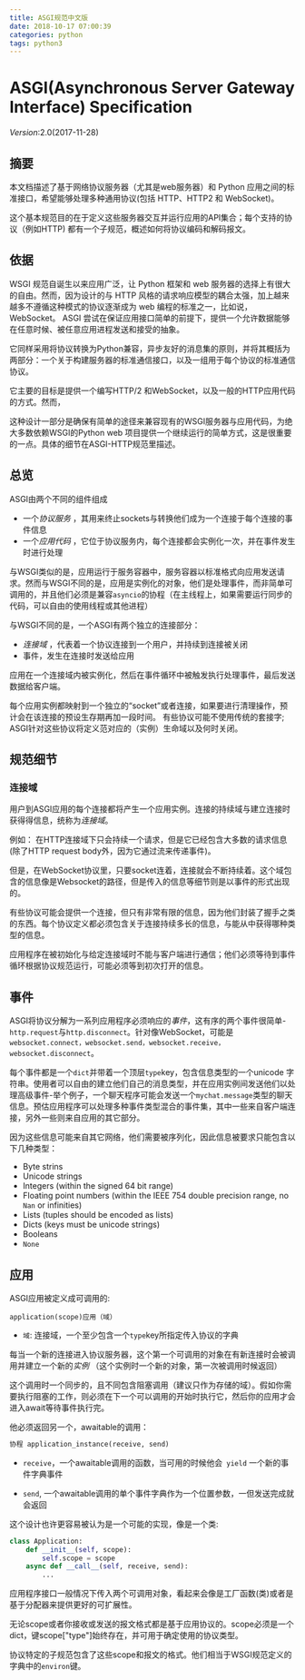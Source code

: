 ```yaml
---
title: ASGI规范中文版
date: 2018-10-17 07:00:39
categories: python
tags: python3
---
```

# ASGI(Asynchronous Server Gateway Interface) Specification
*Version*:2.0(2017-11-28)

## 摘要

本文档描述了基于网络协议服务器（尤其是web服务器）和 Python 应用之间的标准接口，希望能够处理多种通用协议(包括 HTTP、HTTP2 和 WebSocket)。

这个基本规范目的在于定义这些服务器交互并运行应用的API集合；每个支持的协议（例如HTTP) 都有一个子规范，概述如何将协议编码和解码报文。

## 依据

WSGI 规范自诞生以来应用广泛，让 Python 框架和 web 服务器的选择上有很大的自由。然而，因为设计的与 HTTP 风格的请求响应模型的耦合太强，加上越来越多不遵循这种模式的协议逐渐成为 web 编程的标准之一，比如说，WebSocket。
ASGI 尝试在保证应用接口简单的前提下，提供一个允许数据能够在任意时候、被任意应用进程发送和接受的抽象。

它同样采用将协议转换为Python兼容，异步友好的消息集的原则，并将其概括为两部分：一个关于构建服务器的标准通信接口，以及一组用于每个协议的标准通信协议。

它主要的目标是提供一个编写HTTP/2 和WebSocket，以及一般的HTTP应用代码的方式。然而，

这种设计一部分是确保有简单的途径来兼容现有的WSGI服务器与应用代码，为绝大多数依赖WSGI的Python web 项目提供一个继续运行的简单方式，这是很重要的一点。具体的细节在ASGI-HTTP规范里描述。

## 总览

ASGI由两个不同的组件组成

* 一个*协议服务* ，其用来终止sockets与转换他们成为一个连接于每个连接的事件信息
* 一个*应用代码* ，它位于协议服务内，每个连接都会实例化一次，并在事件发生时进行处理

与WSGI类似的是，应用运行于服务容器中，服务容器以标准格式向应用发送请求。然而与WSGI不同的是，应用是实例化的对象，他们是处理事件，而非简单可调用的，并且他们必须是兼容`asyncio`的协程（在主线程上，如果需要运行同步的代码，可以自由的使用线程或其他进程）

与WSGI不同的是，一个ASGI有两个独立的连接部分：

* *连接域* ，代表着一个协议连接到一个用户，并持续到连接被关闭
* 事件，发生在连接时发送给应用

应用在一个连接域内被实例化，然后在事件循环中被触发执行处理事件，最后发送数据给客户端。

每个应用实例都映射到一个独立的“socket”或者连接，如果要进行清理操作，预计会在该连接的预设生存期再加一段时间。 有些协议可能不使用传统的套接字; ASGI针对这些协议将定义范对应的（实例）生命域以及何时关闭。

## 规范细节
### 连接域
用户到ASGI应用的每个连接都将产生一个应用实例。连接的持续域与建立连接时获得得信息，统称为*连接域*。

例如： 在HTTP连接域下只会持续一个请求，但是它已经包含大多数的请求信息(除了HTTP request body外，因为它通过流来传递事件)。

但是，在WebSocket协议里，只要socket连着，连接就会不断持续着。这个域包含的信息像是Websocket的路径，但是传入的信息等细节则是以事件的形式出现的。

有些协议可能会提供一个连接，但只有非常有限的信息，因为他们封装了握手之类的东西。每个协议定义都必须包含关于连接持续多长的信息，与能从中获得哪种类型的信息。

应用程序在被初始化与给定连接域时不能与客户端进行通信；他们必须等待到事件循环根据协议规范运行，可能必须等到初次打开的信息。

## 事件

ASGI将协议分解为一系列应用程序必须响应的*事件*，这有序的两个事件很简单-`http.request`与`http.disconnect`。针对像WebSocket，可能是`websocket.connect，websocket.send，websocket.receive，websocket.disconnect`。

每个事件都是一个`dict`并带着一个顶层`type`key，包含信息类型的一个unicode 字符串。使用者可以自由的建立他们自己的消息类型，并在应用实例间发送他们以处理高级事件-举个例子，一个聊天程序可能会发送一个`mychat.message`类型的聊天信息。预估应用程序可以处理多种事件类型混合的事件集，其中一些来自客户端连接，另外一些则来自应用的其它部分。

因为这些信息可能来自其它网络，他们需要被序列化，因此信息被要求只能包含以下几种类型：

* Byte strins
* Unicode strings
* Integers (within the signed 64 bit range)
* Floating point numbers (within the IEEE 754 double precision range, no `Nan` or infinities)
* Lists (tuples should be encoded as lists)
* Dicts (keys must be unicode strings)
* Booleans
* `None`

## 应用

ASGI应用被定义成可调用的:

`application(scope)应用（域）`

* `域`: 连接域，一个至少包含一个`type`key所指定传入协议的字典 

每当一个新的连接进入协议服务器，这个第一个可调用的对象在有新连接时会被调用并建立一个新的*实例* （这个实例时一个新的对象，第一次被调用时候返回）

这个调用时一个同步的，且不同包含阻塞调用（建议只作为存储的域）。假如你需要执行阻塞的工作，则必须在下一个可以调用的开始时执行它，然后你的应用才会进入await等待事件执行完。

他必须返回另一个，awaitable的调用：

```python
协程 application_instance(receive, send)
```

* `receive`，一个awaitable调用的函数，当可用的时候他会` yield` 一个新的事件字典事件

* `send`,  一个awaitable调用的单个事件字典作为一个位置参数，一但发送完成就会返回

这个设计也许更容易被认为是一个可能的实现，像是一个类:

```Python
class Application:
    def __init__(self, scope):
        self.scope = scope
    async def __call__(self, receive, send):
        ...
```

应用程序接口一般情况下传入两个可调用对象，看起来会像是工厂函数(类)或者是基于分配器来提供更好的可扩展性。

无论scope或者你接收或发送的报文格式都是基于应用协议的。scope必须是一个dict，键scope["type"]始终存在，并可用于确定使用的协议类型。

协议特定的子规范包含了这些scope和报文的格式。他们相当于WSGI规范定义的字典中的`environ`键。